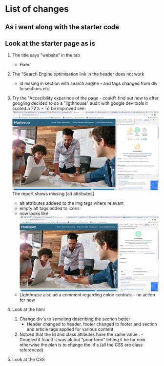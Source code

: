# List of changes
## As i went along with the starter code

## Look at the starter page as is
1. The title says "website" in the tab
    - Fixed
1. The "Search Engine optimisation link in the header does not work     
    - id mssing in section with search angine - and tags changed from div to sections etc.
1. Try the "Accecibility experince of the page - could't find out how to after googling decided to do a "ligthhouse" audit with google dev tools it scored a 72% - To be improved
 see: ![BeforeScreenShot](Screenshot_from_2020-09-19_14-04-32.png) The report shows missing [alt attributes]
    - alt attributes addeed to the img tags where relevant
    - empty alt tags added to icons
    - now looks like ![AfterScreenshot](Screenshot_from_2020-09-19_15-44-43.png)
    - Lighthouse also ad a comment regarding coloe contrast - no action for now

 1. Look at the html
    1. Change div's to someting describing the section better
        - Header changed to header, footer changed to footer and section and article tags applied for various content
    1. Notced that the Id and class attibutes have the same value . - Googled it found it was ok but "poor form" letting it be for now otherwise the plan is to change the id's (all the CSS are class referenced)
1.  Look at the CSS


